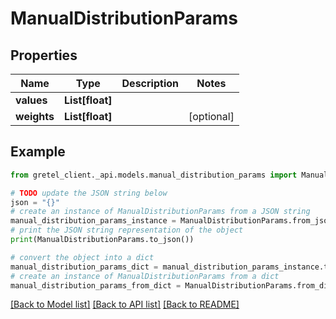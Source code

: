 # ManualDistributionParams


## Properties

Name | Type | Description | Notes
------------ | ------------- | ------------- | -------------
**values** | **List[float]** |  | 
**weights** | **List[float]** |  | [optional] 

## Example

```python
from gretel_client._api.models.manual_distribution_params import ManualDistributionParams

# TODO update the JSON string below
json = "{}"
# create an instance of ManualDistributionParams from a JSON string
manual_distribution_params_instance = ManualDistributionParams.from_json(json)
# print the JSON string representation of the object
print(ManualDistributionParams.to_json())

# convert the object into a dict
manual_distribution_params_dict = manual_distribution_params_instance.to_dict()
# create an instance of ManualDistributionParams from a dict
manual_distribution_params_from_dict = ManualDistributionParams.from_dict(manual_distribution_params_dict)
```
[[Back to Model list]](../README.md#documentation-for-models) [[Back to API list]](../README.md#documentation-for-api-endpoints) [[Back to README]](../README.md)


